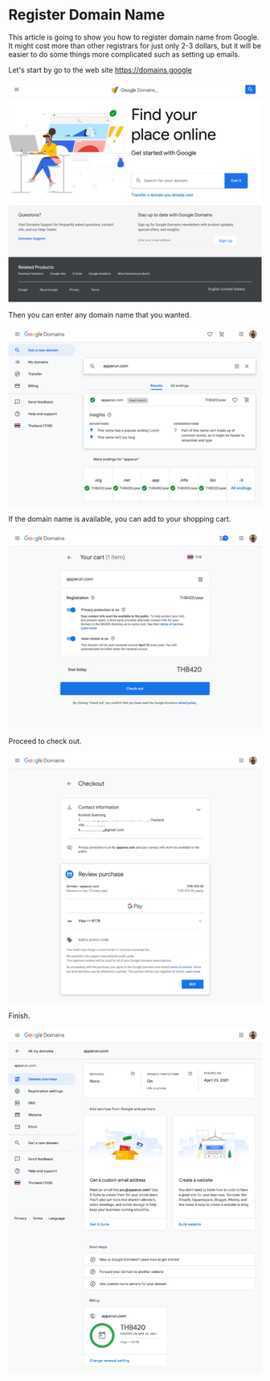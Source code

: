 # Register Domain Name

This article is going to show you how to 
register domain name from Google. It 
might cost more than other registrars
for just only 2-3 dollars,
but it will be easier to do some
things more complicated such as
setting up emails.

Let's start by go to the web site
https://domains.google

![](domains-google-01.png)

Then you can enter any domain name that you
wanted.

![](domains-google-02.png)

If the domain name is available, you can
add to your shopping cart.

![](domains-google-03.png)

Proceed to check out.

![](domains-google-04.png)

Finish.

![](domains-google-05.png)
